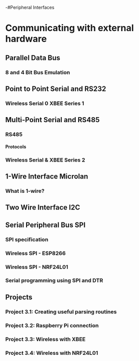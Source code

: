 -#Peripheral Interfaces

# Communicating with external hardware

## Parallel Data  Bus

### 8 and 4 Bit Bus Emulation


## Point to Point Serial and RS232

### Wireless Serial 0 XBEE Series 1


## Multi-Point Serial and RS485

### RS485

#### Protocols

### Wireless Serial & XBEE Series 2


## 1-Wire Interface  Microlan

### What is 1-wire?


## Two Wire Interface  I2C


## Serial Peripheral Bus  SPI

### SPI specification

### Wireless SPI - ESP8266

### Wireless SPI - NRF24L01

### Serial programming using SPI and DTR


## Projects

### Project 3.1: Creating useful parsing routines

### Project 3.2: Raspberry Pi connection

### Project 3.3: Wireless with XBEE

### Project 3.4: Wireless with NRF24L01

### 
